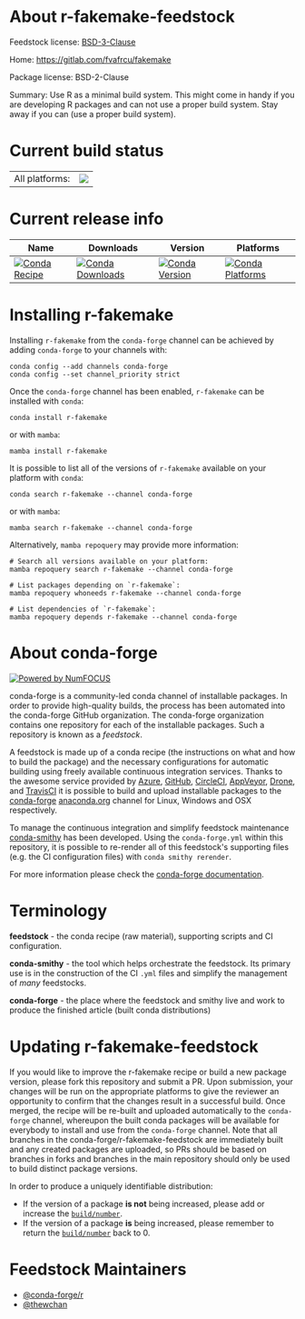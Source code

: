 About r-fakemake-feedstock
==========================

Feedstock license: [BSD-3-Clause](https://github.com/conda-forge/r-fakemake-feedstock/blob/main/LICENSE.txt)

Home: https://gitlab.com/fvafrcu/fakemake

Package license: BSD-2-Clause

Summary: Use R as a minimal build system. This might come in handy if you are developing R packages and can not use a proper build system. Stay away if you can (use a proper build system).

Current build status
====================


<table><tr><td>All platforms:</td>
    <td>
      <a href="https://dev.azure.com/conda-forge/feedstock-builds/_build/latest?definitionId=23002&branchName=main">
        <img src="https://dev.azure.com/conda-forge/feedstock-builds/_apis/build/status/r-fakemake-feedstock?branchName=main">
      </a>
    </td>
  </tr>
</table>

Current release info
====================

| Name | Downloads | Version | Platforms |
| --- | --- | --- | --- |
| [![Conda Recipe](https://img.shields.io/badge/recipe-r--fakemake-green.svg)](https://anaconda.org/conda-forge/r-fakemake) | [![Conda Downloads](https://img.shields.io/conda/dn/conda-forge/r-fakemake.svg)](https://anaconda.org/conda-forge/r-fakemake) | [![Conda Version](https://img.shields.io/conda/vn/conda-forge/r-fakemake.svg)](https://anaconda.org/conda-forge/r-fakemake) | [![Conda Platforms](https://img.shields.io/conda/pn/conda-forge/r-fakemake.svg)](https://anaconda.org/conda-forge/r-fakemake) |

Installing r-fakemake
=====================

Installing `r-fakemake` from the `conda-forge` channel can be achieved by adding `conda-forge` to your channels with:

```
conda config --add channels conda-forge
conda config --set channel_priority strict
```

Once the `conda-forge` channel has been enabled, `r-fakemake` can be installed with `conda`:

```
conda install r-fakemake
```

or with `mamba`:

```
mamba install r-fakemake
```

It is possible to list all of the versions of `r-fakemake` available on your platform with `conda`:

```
conda search r-fakemake --channel conda-forge
```

or with `mamba`:

```
mamba search r-fakemake --channel conda-forge
```

Alternatively, `mamba repoquery` may provide more information:

```
# Search all versions available on your platform:
mamba repoquery search r-fakemake --channel conda-forge

# List packages depending on `r-fakemake`:
mamba repoquery whoneeds r-fakemake --channel conda-forge

# List dependencies of `r-fakemake`:
mamba repoquery depends r-fakemake --channel conda-forge
```


About conda-forge
=================

[![Powered by
NumFOCUS](https://img.shields.io/badge/powered%20by-NumFOCUS-orange.svg?style=flat&colorA=E1523D&colorB=007D8A)](https://numfocus.org)

conda-forge is a community-led conda channel of installable packages.
In order to provide high-quality builds, the process has been automated into the
conda-forge GitHub organization. The conda-forge organization contains one repository
for each of the installable packages. Such a repository is known as a *feedstock*.

A feedstock is made up of a conda recipe (the instructions on what and how to build
the package) and the necessary configurations for automatic building using freely
available continuous integration services. Thanks to the awesome service provided by
[Azure](https://azure.microsoft.com/en-us/services/devops/), [GitHub](https://github.com/),
[CircleCI](https://circleci.com/), [AppVeyor](https://www.appveyor.com/),
[Drone](https://cloud.drone.io/welcome), and [TravisCI](https://travis-ci.com/)
it is possible to build and upload installable packages to the
[conda-forge](https://anaconda.org/conda-forge) [anaconda.org](https://anaconda.org/)
channel for Linux, Windows and OSX respectively.

To manage the continuous integration and simplify feedstock maintenance
[conda-smithy](https://github.com/conda-forge/conda-smithy) has been developed.
Using the ``conda-forge.yml`` within this repository, it is possible to re-render all of
this feedstock's supporting files (e.g. the CI configuration files) with ``conda smithy rerender``.

For more information please check the [conda-forge documentation](https://conda-forge.org/docs/).

Terminology
===========

**feedstock** - the conda recipe (raw material), supporting scripts and CI configuration.

**conda-smithy** - the tool which helps orchestrate the feedstock.
                   Its primary use is in the construction of the CI ``.yml`` files
                   and simplify the management of *many* feedstocks.

**conda-forge** - the place where the feedstock and smithy live and work to
                  produce the finished article (built conda distributions)


Updating r-fakemake-feedstock
=============================

If you would like to improve the r-fakemake recipe or build a new
package version, please fork this repository and submit a PR. Upon submission,
your changes will be run on the appropriate platforms to give the reviewer an
opportunity to confirm that the changes result in a successful build. Once
merged, the recipe will be re-built and uploaded automatically to the
`conda-forge` channel, whereupon the built conda packages will be available for
everybody to install and use from the `conda-forge` channel.
Note that all branches in the conda-forge/r-fakemake-feedstock are
immediately built and any created packages are uploaded, so PRs should be based
on branches in forks and branches in the main repository should only be used to
build distinct package versions.

In order to produce a uniquely identifiable distribution:
 * If the version of a package **is not** being increased, please add or increase
   the [``build/number``](https://docs.conda.io/projects/conda-build/en/latest/resources/define-metadata.html#build-number-and-string).
 * If the version of a package **is** being increased, please remember to return
   the [``build/number``](https://docs.conda.io/projects/conda-build/en/latest/resources/define-metadata.html#build-number-and-string)
   back to 0.

Feedstock Maintainers
=====================

* [@conda-forge/r](https://github.com/orgs/conda-forge/teams/r/)
* [@thewchan](https://github.com/thewchan/)

